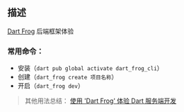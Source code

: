 ## 描述

[Dart Frog](https://dartfrog.vgv.dev/) 后端框架体验

### 常用命令：
+ 安装（`dart pub global activate dart_frog_cli`）
+ 创建（`dart_frog create 项目名称`）
+ 开启（`dart_frog dev`）

> 其他用法总结： [使用 'Dart Frog' 体验 Dart 服务端开发](https://juejin.cn/post/7251792187762999357)




